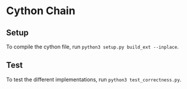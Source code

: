 
# Cython Chain

## Setup

To compile the cython file, run `python3 setup.py build_ext --inplace`.

## Test

To test the different implementations, run `python3 test_correctness.py`.


